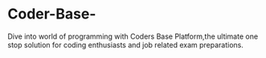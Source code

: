 # Coder-Base-
Dive into world of programming with Coders Base Platform,the ultimate one stop solution for coding enthusiasts and job related exam preparations.
